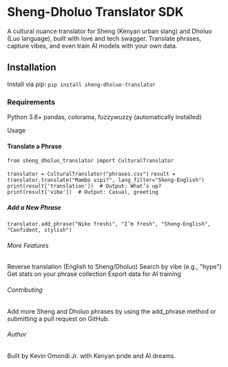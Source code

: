 # Sheng-Dholuo Translator SDK

A cultural nuance translator for Sheng (Kenyan urban slang) and Dholuo (Luo language), built with love and tech swagger. Translate phrases, capture vibes, and even train AI models with your own data.

## Installation

Install via pip:
```pip install sheng-dholuo-translator```

### Requirements

Python 3.8+
pandas, colorama, fuzzywuzzy (automatically installed)

Usage

#### Translate a Phrase

```from sheng_dholuo_translator import CulturalTranslator```

```translator = CulturalTranslator("phrases.csv")```
```result = translator.translate("Mambo vipi?", lang_filter="Sheng-English")```
```print(result['translation'])  # Output: What’s up?```
```print(result['vibe'])  # Output: Casual, greeting```

##### Add a New Phrase

```translator.add_phrase("Niko freshi", "I’m fresh", "Sheng-English", "Confident, stylish")```

###### More Features

Reverse translation (English to Sheng/Dholuo)
Search by vibe (e.g., "hype")
Get stats on your phrase collection
Export data for AI training

###### Contributing

Add more Sheng and Dholuo phrases by using the add_phrase method or submitting a pull request on GitHub.

###### Author

Built by Kevin Omondi Jr. with Kenyan pride and AI dreams.
